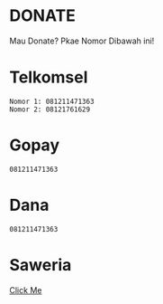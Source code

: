 # DONATE

Mau Donate? Pkae Nomor Dibawah ini!

# Telkomsel
```
Nomor 1: 081211471363
Nomor 2: 08121761629
```

# Gopay
```
081211471363
```

# Dana
```
081211471363
```

# Saweria
[Click Me](https://saweria.co/ItzKunz)
